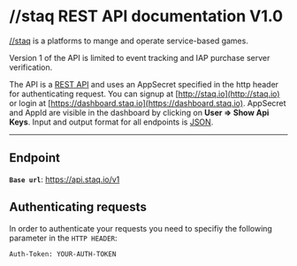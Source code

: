 # //staq REST API documentation V1.0

[//staq](http://staq.io) is a platforms to mange and operate service-based games.

Version 1 of the API is limited to event tracking and IAP purchase server verification.

The API is a [REST API](http://en.wikipedia.org/wiki/Representational_State_Transfer "RESTful")
and uses an AppSecret specified in the http header for authenticating request.
You can signup at [http://staq.io](http://staq.io) or login at [https://dashboard.staq.io](https://dashboard.staq.io).
AppSecret and AppId are visible in the dashboard by clicking on **User => Show Api Keys**.
Input and output format for all endpoints is [JSON](http://json.org/ "JSON").

***

## Endpoint

**<code>Base url</code>**: https://api.staq.io/v1

## Authenticating requests

In order to authenticate your requests you need to specifiy the following parameter in the <code>HTTP HEADER</code>:

``` HTTP
Auth-Token: YOUR-AUTH-TOKEN
```


